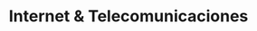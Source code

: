 ---
title: "Internet & Telecomunicaciones"
url: /bogota-d-c/internet-und-telecomunicaciones/
shop: Schreibwaren
---